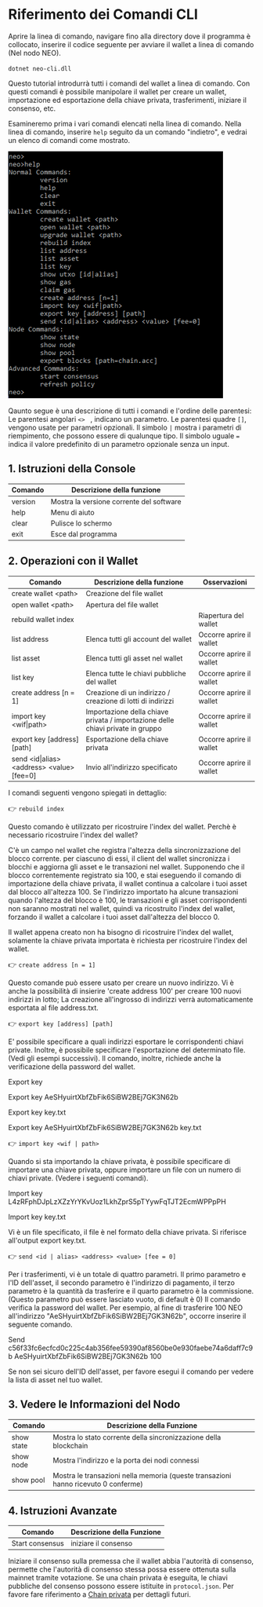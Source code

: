 # Riferimento dei Comandi CLI

Aprire la linea di comando, navigare fino alla directory dove il programma è collocato, inserire il codice seguente per avviare il wallet a linea di comando (Nel nodo NEO).

`dotnet neo-cli.dll`

Questo tutorial introdurrà tutti i comandi del wallet a linea di comando. Con questi comandi è possibile manipolare il wallet per creare un wallet, importazione ed esportazione della chiave privata, trasferimenti, iniziare il consenso, etc.

Esamineremo prima i vari comandi elencati nella linea di comando. Nella linea di comando, inserire `help` seguito da un comando "indietro", e vedrai un elenco di comandi come mostrato.

![image](/assets/cli_2.png)

Qaunto segue è una descrizione di tutti i comandi e l'ordine delle parentesi:
Le parentesi angolari ``<> `` , indicano un parametro.
Le parentesi quadre `[]`, vengono usate per parametri opzionali.
Il simbolo `|` mostra i parametri di riempimento, che possono essere di qualunque tipo.
Il simbolo uguale `=` indica il valore predefinito di un parametro opzionale senza un input. 

## 1. Istruzioni della Console

| Comando      | Descrizione della funzione      |
| ------- | --------- |
| version | Mostra la versione corrente del software |
| help    | Menu di aiuto      |
| clear   | Pulisce lo schermo      |
| exit    | Esce dal programma      |

## 2. Operazioni con il Wallet

Comando | Descrizione della funzione | Osservazioni |
| ---------------------------------------- | -------------------------------- | ------ |
| create wallet \<path> | Creazione del file wallet|
| open wallet \<path> | Apertura del file wallet |
| rebuild wallet index | | Riapertura del wallet | Occorre aprire il wallet |
| list address | Elenca tutti gli account del wallet | Occorre aprire il wallet |
| list asset | Elenca tutti gli asset nel wallet| Occorre aprire il wallet |
| list key | Elenca tutte le chiavi pubbliche del wallet | Occorre aprire il wallet |
| create address [n = 1] | Creazione di un indirizzo / creazione di lotti di indirizzi | Occorre aprire il wallet |
| import key \<wif\|path> | Importazione della chiave privata / importazione delle chiavi private in gruppo | Occorre aprire il wallet |
| export key \[address] [path] | Esportazione della chiave privata | Occorre aprire il wallet |
| send \<id\|alias> \<address> \<value> [fee=0]| Invio all'indirizzo specificato | Occorre aprire il wallet |

I comandi seguenti vengono spiegati in dettaglio:

👉 `rebuild index`

Questo comando è utilizzato per ricostruire l'index del wallet.
Perchè è necessario ricostruire l'index del wallet?

C'è un campo nel wallet che registra l'altezza della sincronizzazione del blocco corrente. per ciascuno di essi, il client del wallet sincronizza i blocchi e aggiorna gli asset e le transazioni nel wallet. Supponendo che il blocco correntemente registrato sia 100, e stai eseguendo il comando di importazione della chiave privata, il wallet continua a calcolare i tuoi asset dal blocco all'altezza 100. Se l'indirizzo importato ha alcune transazioni quando l'altezza del blocco è 100, le transazioni e gli asset corrispondenti non saranno mostrati nel wallet, quindi va ricostruito l'index del wallet, forzando il wallet a calcolare i tuoi asset dall'altezza del blocco 0. 

Il wallet appena creato non ha bisogno di ricostruire l'index del wallet, solamente la chiave privata importata è richiesta per ricostruire l'index del wallet.

👉 `create address [n = 1]`

Questo comande può essere usato per creare un nuovo indirizzo. Vi è anche la possibilità di insierire 'create address 100' per creare 100 nuovi indirizzi in lotto; La creazione all'ingrosso di indirizzi verrà automaticamente esportata al file address.txt.

👉 `export key [address] [path]`

E' possibile specificare a quali indirizzi esportare le corrispondenti chiavi private. Inoltre, è possibile specificare l'esportazione del determinato file. (Vedi gli esempi successivi). Il comando, inoltre, richiede anche la verificazione della password del wallet.

Export key

Export key AeSHyuirtXbfZbFik6SiBW2BEj7GK3N62b

Export key key.txt

Export key AeSHyuirtXbfZbFik6SiBW2BEj7GK3N62b key.txt

👉 `import key <wif | path>`

Quando si sta importando la chiave privata, è possibile specificare di importare una chiave privata, oppure importare un file con un numero di chiavi private. (Vedere i seguenti comandi).

Import key L4zRFphDJpLzXZzYrYKvUoz1LkhZprS5pTYywFqTJT2EcmWPPpPH

Import key key.txt

Vi è  un file specificato, il file è nel formato della chiave privata. Si riferisce all'output export key.txt.

👉 `send <id | alias> <address> <value> [fee = 0]`

Per i trasferimenti, vi è un totale di quattro parametri. Il primo parametro e l'ID dell'asset, il secondo parametro è l'indirizzo di pagamento, il terzo parametro è  la quantità  da trasferire e il quarto parametro è la commissione. (Questo parametro può essere lasciato vuoto, di default è 0) Il comando verifica la password del wallet. Per esempio, al fine di trasferire 100 NEO all'indirizzo "AeSHyuirtXbfZbFik6SiBW2BEj7GK3N62b", occorre inserire il seguente comando.

Send c56f33fc6ecfcd0c225c4ab356fee59390af8560be0e930faebe74a6daff7c9b AeSHyuirtXbfZbFik6SiBW2BEj7GK3N62b 100

Se non sei sicuro dell'ID dell'asset, per favore esegui il comando per vedere la lista di asset nel tuo wallet.

## 3. Vedere le Informazioni del Nodo

Comando | Descrizione della Funzione |
| ---------- | ----------------------- |
show state | Mostra lo stato corrente della sincronizzazione della blockchain |
show node | Mostra l'indirizzo e la porta dei nodi connessi |
show pool | Mostra le transazioni nella memoria (queste transazioni hanno ricevuto 0 conferme) 

## 4. Istruzioni Avanzate

Comando | Descrizione della Funzione|
| --------------- | ---- |
Start consensus | iniziare il consenso 
Iniziare il consenso sulla premessa che il wallet abbia l'autorità di consenso, permette che l'autorità di consenso stessa possa essere ottenuta sulla mainnet tramite votazione. Se una chain privata è eseguita, le chiavi pubbliche del consenso possono essere istituite in `protocol.json`. Per favore fare riferimento a [Chain privata](private-chain.md) per dettagli futuri.
